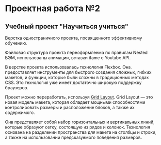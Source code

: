 # Проектная работа №2
## Учебный проект "Научиться учиться"

Верстка одностраничного проекта, посвященного эффективному обучению. 

Файловая структура проекта переоформленма по правилам Nested БЭМ, использованы анимации, вставки ifame с Youtube API.

В верстке проекта использовалась технология Flexbox. Она. предоставляет инструменты для быстрого создания сложных, гибких макетов, и функции, которые были сложны в традиционных методах CSS. Это технология уже имеет достаточно широкую поддержку браузеров.

Проект можно переработать, иcпользуя [Grid Layout](https://developer.mozilla.org/ru/docs/Web/CSS/CSS_Grid_Layout/Basic_Concepts_of_Grid_Layout). Grid Layout — это новая модель макета, которая обладает мощными способностями контролировать размеры и расположение блоков, а также их содержимого.

Она представляет собой набор горизонтальных и вертикальных линий, которые образуют сетку, состоящую из рядов и колонок. Технология основана на разделении пространства для макета на столбцы и строки, а также на использовании предсказуемого поведения размеров.

